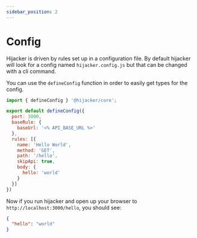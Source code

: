 ```yaml
---
sidebar_position: 2
---
```


# Config

Hijacker is driven by rules set up in a configuration file. By default hijacker will look for a config named `hijacker.config.js` but that can be changed with a cli command.

You can use the `defineConfig` function in order to easily get types for the config. 

```js
import { defineConfig } '@hijacker/core';

export default defineConfig({
  port: 3000,
  baseRule: {
    baseUrl: '<% API_BASE_URL %>'
  },
  rules: [{
    name: 'Hello World',
    method: 'GET',
    path: '/hello',
    skipApi: true,
    body: {
      hello: 'world'
    }
  }]
})
```

Now if you run hijacker and open up your browser to `http://localhost:3000/hello`, you should see:
```json
{
  "hello": "world"
}
```